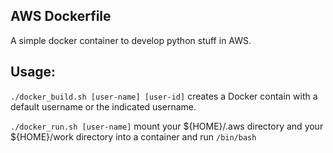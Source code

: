 ## AWS Dockerfile
A simple docker container to develop python stuff in AWS.

## Usage:
```./docker_build.sh [user-name] [user-id]``` creates a Docker contain with a default username or the indicated username.

```./docker_run.sh [user-name]``` mount your ${HOME}/.aws directory and your ${HOME}/work directory into a container and run ```/bin/bash```
